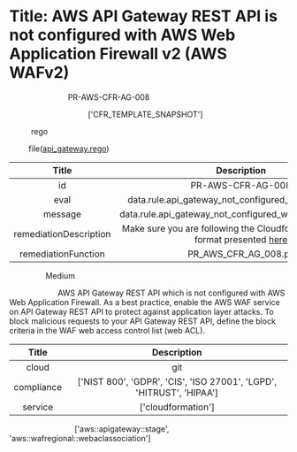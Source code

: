 



# Title: AWS API Gateway REST API is not configured with AWS Web Application Firewall v2 (AWS WAFv2)


***<font color="white">Master Test Id:</font>*** PR-AWS-CFR-AG-008

***<font color="white">Master Snapshot Id:</font>*** ['CFR_TEMPLATE_SNAPSHOT']

***<font color="white">type:</font>*** rego

***<font color="white">rule:</font>*** file([api_gateway.rego])  
  
  
  
  

|Title|Description|
| :---: | :---: |
|id|PR-AWS-CFR-AG-008|
|eval|data.rule.api_gateway_not_configured_with_firewall_v2|
|message|data.rule.api_gateway_not_configured_with_firewall_v2_err|
|remediationDescription|Make sure you are following the Cloudformation template format presented <a href='https://docs.aws.amazon.com/AWSCloudFormation/latest/UserGuide/aws-resource-apigateway-stage.html' target='_blank'>here</a>|
|remediationFunction|PR_AWS_CFR_AG_008.py|


***<font color="white">Severity:</font>*** Medium

***<font color="white">Description:</font>*** AWS API Gateway REST API which is not configured with AWS Web Application Firewall. As a best practice, enable the AWS WAF service on API Gateway REST API to protect against application layer attacks. To block malicious requests to your API Gateway REST API, define the block criteria in the WAF web access control list (web ACL).  
  
  

|Title|Description|
| :---: | :---: |
|cloud|git|
|compliance|['NIST 800', 'GDPR', 'CIS', 'ISO 27001', 'LGPD', 'HITRUST', 'HIPAA']|
|service|['cloudformation']|


***<font color="white">Resource Types:</font>*** ['aws::apigateway::stage', 'aws::wafregional::webaclassociation']


[api_gateway.rego]: https://github.com/prancer-io/prancer-compliance-test/tree/master/aws/iac/api_gateway.rego

